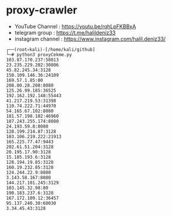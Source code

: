 # proxy-crawler



- YouTube Channel   : https://youtu.be/rqhLpFKBBxA
- telegram group    : https://t.me/halildeniz33
- instagram channel : https://www.instagram.com/halil.deniz33/ 

```
┌──(root💀kali)-[/home/kali/github]
└─# python3 proxyCekme.py 
103.87.170.237:58813
23.235.229.202:30806
45.82.245.34:3128
150.109.146.36:24109
169.57.1.85:80
208.80.28.208:8080
125.26.99.185:36525
192.162.192.148:55443
41.217.219.53:31398
110.74.222.71:44970
54.165.67.102:8080
181.57.198.102:46960
187.243.255.174:8080
24.193.59.8:8080
128.199.214.87:3128
103.106.219.222:21913
165.225.77.47:9443
202.61.51.204:3128
20.195.17.90:3128
15.185.193.6:3128
128.194.19.85:3128
160.19.232.85:3128
124.244.22.9:8080
3.143.58.167:8080
144.217.101.245:3129
103.145.32.98:80
190.183.237.6:3128
167.172.109.12:36457
95.137.240.30:60030
3.34.45.43:3128
```
